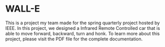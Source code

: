 # WALL-E

This is a project my team made for the spring quarterly project hosted by IEEE. In this project, we designed a Infrared Remote Controlled car that is able to move forward, backward, turn and honk. To learn more about this project, please visit the PDF file for the complete documentation.
